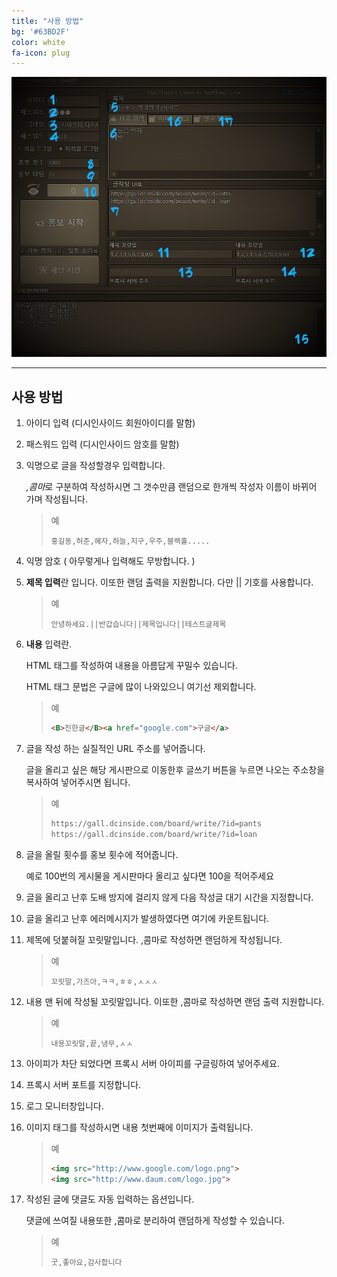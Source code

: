 ```yaml
---
title: "사용 방법"
bg: '#63BD2F'
color: white
fa-icon: plug
---
```



![](/img/dcmacro.png)

------



 사용 방법
---
1. 아이디 입력 (디시인사이드 회원아이디를 말함)

2. 패스워드 입력 (디시인사이드 암호를 말함)

3. 익명으로 글을 작성할경우 입력합니다.

   *,콤마*로 구분하여 작성하시면 그 갯수만큼 랜덤으로 한개씩 작성자 이름이 바뀌어 가며 작성됩니다.

   > 예
   >
   > ```
   > 홍길동,허준,혜자,하늘,지구,우주,블랙홀.....
   > ```

4. 익명 암호 ( 아무렇게나 입력해도 무방합니다. )

5. **제목 입력**란 입니다. 이또한 랜덤 출력을 지원합니다. 다만 || 기호를 사용합니다.

   > 예
   >
   > ```
   > 안녕하세요.||반갑습니다||제목입니다||테스트글제목
   > ```

6. **내용** 입력란.

   HTML 태그를 작성하여 내용을 아름답게 꾸밀수 있습니다.

   HTML 태그 문법은 구글에 많이 나와있으니 여기선 제외합니다.

   > 예
   >
   > ```html
   > <B>진한글</B><a href="google.com">구글</a> 
   > ```

7. 글을 작성 하는 실질적인 URL 주소를 넣어줍니다.

   글을 올리고 싶은 해당 게시판으로 이동한후 글쓰기 버튼을 누르면 나오는 주소창을 복사하여 넣어주시면 됩니다.

   > 예
   >
   > ```html
   > https://gall.dcinside.com/board/write/?id=pants
   > https://gall.dcinside.com/board/write/?id=loan
   > ```

8. 글을 올릴 횟수를 홍보 횟수에 적어줍니다.

   예로 100번의 게시물을 게시판마다 올리고 싶다면 100을 적어주세요

9. 글을 올리고 난후 도배 방지에 걸리지 않게 다음 작성글 대기 시간을 지정합니다.

10. 글을 올리고 난후 에러메시지가 발생하였다면 여기에 카운트됩니다.

11. 제목에 덧붙혀질 꼬릿말입니다. ,콤마로 작성하면 랜덤하게 작성됩니다.

    > 예
    >
    > ```
    > 꼬릿말,가즈아,ㅋㅋ,ㅎㅎ,ㅅㅅㅅ
    > ```

12. 내용 맨 뒤에 작성될 꼬릿말입니다. 이또한 ,콤마로 작성하면 랜덤 출력 지원합니다.

    > 예
    >
    > ```
    > 내용꼬릿말,끝,냉무,ㅅㅅ
    > ```

13. 아이피가 차단 되었다면 프록시 서버 아이피를 구글링하여 넣어주세요.

14. 프록시 서버 포트를 지정합니다.

15. 로그 모니터창입니다.

16. 이미지 태그를 작성하시면 내용 첫번째에 이미지가 출력됩니다.

    > 예
    >
    > ```html
    > <img src="http://www.google.com/logo.png">
    > <img src="http://www.daum.com/logo.jpg">
    > ```

17. 작성된 글에 댓글도 자동 입력하는 옵션입니다.

    댓글에 쓰여질 내용또한 ,콤마로 분리하여 랜덤하게 작성할 수 있습니다.

    > ​예
    >
    > ```
    > 굿,좋아요,감사합니다
    > ```



